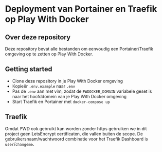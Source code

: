 # Deployment van Portainer en Traefik op Play With Docker

## Over deze repository
Deze repository bevat alle bestanden om eenvoudig een Portainer/Traefik omgeving op te zetten op Play With Docker.

## Getting started
- Clone deze repository in je Play With Docker omgeving
- Kopieër `.env.example` naar `.env`
- Pas de `.env` aan met vim, zodat de `PWDOCKER_DOMAIN` variabele geset is naar het hoofddomein van je Play With Docker omgeving
- Start Traefik en Portainer met `docker-compose up`

## Traefik
Omdat PWD ook gebruikt kan worden zonder https gebruiken we in dit project geen LetsEncrypt certificaten, die vallen buiten de scope. De gebruikersnaam/wachtwoord combinatie voor het Traefik Dashboard is `user`/`changeme`.